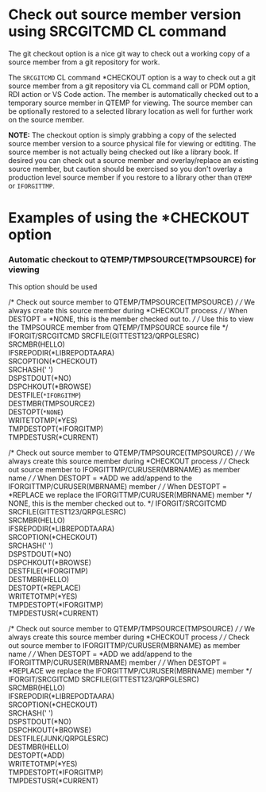 # Check out source member version using SRCGITCMD CL command
The git checkout option is a nice git way to check out a working copy of a source member 
from a git repository for work.

The ```SRCGITCMD``` CL command *CHECKOUT option is a way to check out a git source member from a git 
repository via CL command call or PDM option, RDI action or VS Code action. The member is 
automatically checked out to a temporary source member in QTEMP for viewing. The source member can 
be optionally restored to a selected library location as well for further work on the source member. 

**NOTE:** The checkout option is simply grabbing a copy of the selected source member version to a 
source physical file for viewing or edtiting. The source member is not actually being checked out 
like a library book. If desired you can check out a source member and overlay/replace an existing source 
member, but caution should be exercised so you don't overlay a production level source member if 
you restore to a library other than ```QTEMP``` or ```IFORGITTMP```.

# Examples of using the *CHECKOUT option

### Automatic checkout to QTEMP/TMPSOURCE(TMPSOURCE) for viewing
This option should be used 

/* Check out source member to QTEMP/TMPSOURCE(TMPSOURCE)                    */
/* We always create this source member during *CHECKOUT process             */
/* When DESTOPT = *NONE, this is the member checked out to.                 */
/* Use this to view the TMPSOURCE member from QTEMP/TMPSOURCE source file   */
IFORGIT/SRCGITCMD SRCFILE(GITTEST123/QRPGLESRC)         
                  SRCMBR(HELLO)                         
                  IFSREPODIR(*LIBREPODTAARA)            
                  SRCOPTION(*CHECKOUT)                  
                  SRCHASH(' ')                          
                  DSPSTDOUT(*NO)                        
                  DSPCHKOUT(*BROWSE)                    
                  DESTFILE(```*IFORGITMP```)                  
                  DESTMBR(TMPSOURCE2)                        
                  DESTOPT(```*NONE```)                     
                  WRITETOTMP(*YES)                      
                  TMPDESTOPT(*IFORGITMP)                
                  TMPDESTUSR(*CURRENT)                  
                                                        
/* Check out source member to QTEMP/TMPSOURCE(TMPSOURCE)                    */
/* We always create this source member during *CHECKOUT process    */ 
/* Check out source member to IFORGITTMP/CURUSER(MBRNAME) as member name         */
/* When DESTOPT = *ADD we add/append to the IFORGITTMP/CURUSER(MBRNAME) member   */
/* When DESTOPT = *REPLACE we replace the IFORGITTMP/CURUSER(MBRNAME) member    */ 
NONE, this is the member checked out to.                 */
IFORGIT/SRCGITCMD SRCFILE(GITTEST123/QRPGLESRC)         
                  SRCMBR(HELLO)                         
                  IFSREPODIR(*LIBREPODTAARA)            
                  SRCOPTION(*CHECKOUT)                  
                  SRCHASH(' ')                          
                  DSPSTDOUT(*NO)                        
                  DSPCHKOUT(*BROWSE)                    
                  DESTFILE(*IFORGITMP)                  
                  DESTMBR(HELLO)                        
                  DESTOPT(*REPLACE)                     
                  WRITETOTMP(*YES)                      
                  TMPDESTOPT(*IFORGITMP)                
                  TMPDESTUSR(*CURRENT)                  
                                                        
/* Check out source member to QTEMP/TMPSOURCE(TMPSOURCE)                    */
/* We always create this source member during *CHECKOUT process    */ 
/* Check out source member to IFORGITTMP/CURUSER(MBRNAME) as member name         */
/* When DESTOPT = *ADD we add/append to the IFORGITTMP/CURUSER(MBRNAME) member   */
/* When DESTOPT = *REPLACE we replace the IFORGITTMP/CURUSER(MBRNAME) member    */ 
IFORGIT/SRCGITCMD SRCFILE(GITTEST123/QRPGLESRC)     
                  SRCMBR(HELLO)                     
                  IFSREPODIR(*LIBREPODTAARA)        
                  SRCOPTION(*CHECKOUT)              
                  SRCHASH(' ')                      
                  DSPSTDOUT(*NO)                    
                  DSPCHKOUT(*BROWSE)                
                  DESTFILE(JUNK/QRPGLESRC)          
                  DESTMBR(HELLO)                    
                  DESTOPT(*ADD)                     
                  WRITETOTMP(*YES)                  
                  TMPDESTOPT(*IFORGITMP)            
                  TMPDESTUSR(*CURRENT)              

